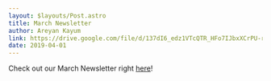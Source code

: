 ```yaml
---
layout: $layouts/Post.astro
title: March Newsletter
author: Areyan Kayum
link: https://drive.google.com/file/d/137dI6_edz1VTcQTR_HFo7IJbxXCrPU-r/view?fbclid=IwAR0rPjKLQtkJQWEJzNz-ljgPNhI9iECeTQFnHitVYmsmOVsmPpOONM8W1SQ
date: 2019-04-01
---
```

Check out our March Newsletter right [here](https://drive.google.com/file/d/137dI6_edz1VTcQTR_HFo7IJbxXCrPU-r/view?fbclid=IwAR0rPjKLQtkJQWEJzNz-ljgPNhI9iECeTQFnHitVYmsmOVsmPpOONM8W1SQ)!
